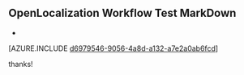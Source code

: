 ## OpenLocalization Workflow Test MarkDown
* 

[AZURE.INCLUDE [d6979546-9056-4a8d-a132-a7e2a0ab6fcd](calleeMd1.md)]

 
thanks!